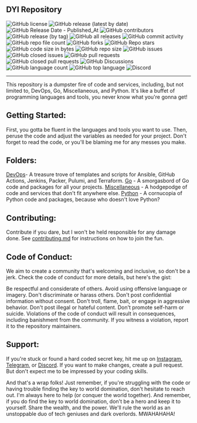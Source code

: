 ## DYI Repository


![GitHub license](https://img.shields.io/github/license/mthsfrts/DIY.io?style=for-the-badge)
![GitHub release (latest by date)](https://img.shields.io/github/v/release/mthsfrts/DIY.io?style=for-the-badge)
![GitHub Release Date - Published_At](https://img.shields.io/github/release-date/mthsfrts/DIY.io?style=for-the-badge)
![GitHub contributors](https://img.shields.io/github/contributors-anon/mthsfrts/DIY.io?style=for-the-badge)
![GitHub release (by tag)](https://img.shields.io/github/downloads/mthsfrts/DIY.io/v.1.0/total?style=for-the-badge)
![GitHub all releases](https://img.shields.io/github/downloads/mthsfrts/DIY.io/total?style=for-the-badge)
![GitHub commit activity](https://img.shields.io/github/commit-activity/w/mthsfrts/DIY.io?label=Weekly%20Commit&style=for-the-badge)
![GitHub repo file count](https://img.shields.io/github/directory-file-count/mthsfrts/DIY.io?style=for-the-badge)
![GitHub forks](https://img.shields.io/github/forks/mthsfrts/DIY.io?style=for-the-badge)
![GitHub Repo stars](https://img.shields.io/github/stars/mthsfrts/DIY.io?style=for-the-badge)
![GitHub code size in bytes](https://img.shields.io/github/languages/code-size/mthsfrts/DIY.io?style=for-the-badge)
![GitHub repo size](https://img.shields.io/github/repo-size/mthsfrts/DIY.io?style=for-the-badge)
![GitHub issues](https://img.shields.io/github/issues/mthsfrts/DIY.io?style=for-the-badge)
![GitHub closed issues](https://img.shields.io/github/issues-closed/mthsfrts/DIY.io?style=for-the-badge)
![GitHub pull requests](https://img.shields.io/github/issues-pr/mthsfrts/DIY.io?style=for-the-badge)
![GitHub closed pull requests](https://img.shields.io/github/issues-pr-closed/mthsfrts/DIY.io?style=for-the-badge)
![GitHub Discussions](https://img.shields.io/github/discussions/mthsfrts/DIY.io?style=for-the-badge)
![GitHub language count](https://img.shields.io/github/languages/count/mthsfrts/DIY.io?style=for-the-badge)
![GitHub top language](https://img.shields.io/github/languages/top/mthsfrts/DIY.io?style=for-the-badge)
![Discord](https://img.shields.io/discord/1068929997739397331?label=Discord&style=for-the-badge)

---

This repository is a dumpster fire of code and services, including, but not limited to, DevOps, Go, Miscellaneous, and Python. It's like a buffet of programming languages and tools, you never know what you're gonna get!

## Getting Started:

First, you gotta be fluent in the languages and tools you want to use. Then, peruse the code and adjust the variables as needed for your project. Don't forget to read the code, or you'll be blaming me for any messes you make.

## Folders:

[DevOps](https://github.com/mthsfrts/DIY.io/tree/master/DevOps)- A treasure trove of templates and scripts for Ansible, GitHub Actions, Jenkins, Packer, Pulumi, and Terraform.
[Go](https://github.com/mthsfrts/DIY.io/tree/master/Go) - A smorgasbord of Go code and packages for all your projects.
[Miscellaneous](https://github.com/mthsfrts/DIY.io/tree/master/Misc) - A hodgepodge of code and services that don't fit anywhere else.
[Python](https://github.com/mthsfrts/DIY.io/tree/master/Python) - A cornucopia of Python code and packages, because who doesn't love Python?

## Contributing:

Contribute if you dare, but I won't be held responsible for any damage done. See [contributing.md](https://github.com/mthsfrts/DIY.io/blob/master/CONTRIBUTING.md) for instructions on how to join the fun.

## Code of Conduct:
We aim to create a community that's welcoming and inclusive, so don't be a jerk. Check the code of conduct for more details, but here's the gist:

Be respectful and considerate of others.
Avoid using offensive language or imagery.
Don't discriminate or harass others.
Don't post confidential information without consent.
Don't troll, flame, bait, or engage in aggressive behavior.
Don't post illegal or hateful content.
Don't promote self-harm or suicide.
Violations of the code of conduct will result in consequences, including banishment from the community. If you witness a violation, report it to the repository maintainers.

## Support:
If you're stuck or found a hard coded secret key, hit me up on [Instagram](https://www.instagram.com/mthsfrts/), [Telegram](https://t.me/Mthsfrts), or [Discord](https://discord.gg/Vw2Zk5ep5E). If you want to make changes, create a pull request. But don't expect me to be impressed by your coding skills.

And that's a wrap folks! Just remember, if you're struggling with the code or having trouble finding the key to world domination, don't hesitate to reach out. I'm always here to help (or conquer the world together). And remember, if you do find the key to world domination, don't be a hero and keep it to yourself. Share the wealth, and the power. We'll rule the world as an unstoppable duo of tech geniuses and dark overlords. MWAHAHAHA!
